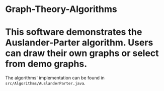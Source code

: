 # Graph-Theory-Algorithms
# This software demonstrates the Auslander-Parter algorithm. Users can draw their own graphs or select from demo graphs.

The algorithms' implementation can be found in `src/Algorithms/AuslanderParter.java`.
